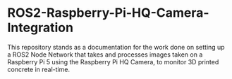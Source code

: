 # ROS2-Raspberry-Pi-HQ-Camera-Integration
This repository stands as a documentation for the work done on setting up a ROS2 Node Network that takes and processes images taken on a Raspberry Pi 5 using the Raspberry Pi HQ Camera, to monitor 3D printed concrete in real-time.
